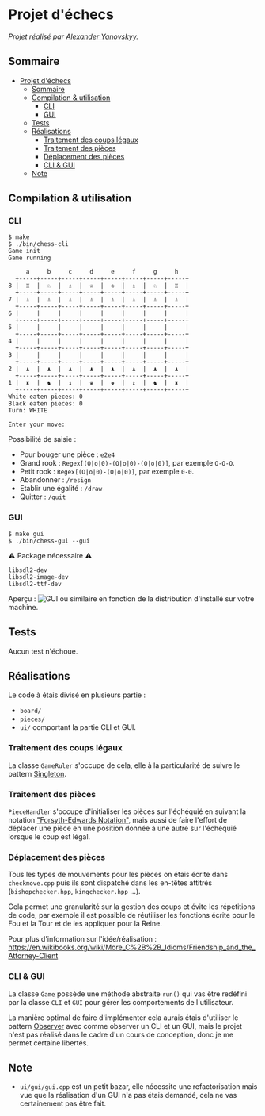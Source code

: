 # Projet d'échecs 
*Projet réalisé par [Alexander Yanovskyy](https://yanovskyy.com).* 

## Sommaire
- [Projet d'échecs](#projet-déchecs)
  - [Sommaire](#sommaire)
  - [Compilation \& utilisation](#compilation--utilisation)
    - [CLI](#cli)
    - [GUI](#gui)
  - [Tests](#tests)
  - [Réalisations](#réalisations)
    - [Traitement des coups légaux](#traitement-des-coups-légaux)
    - [Traitement des pièces](#traitement-des-pièces)
    - [Déplacement des pièces](#déplacement-des-pièces)
    - [CLI \& GUI](#cli--gui)
  - [Note](#note)

## Compilation & utilisation
### CLI
```
$ make
$ ./bin/chess-cli
Game init
Game running

     a     b     c     d     e     f     g     h    
  +-----+-----+-----+-----+-----+-----+-----+-----+
8 |  ♖  |  ♘  |  ♗  |  ♕  |  ♔  |  ♗  |  ♘  |  ♖  |
  +-----+-----+-----+-----+-----+-----+-----+-----+
7 |  ♙  |  ♙  |  ♙  |  ♙  |  ♙  |  ♙  |  ♙  |  ♙  |
  +-----+-----+-----+-----+-----+-----+-----+-----+
6 |     |     |     |     |     |     |     |     |
  +-----+-----+-----+-----+-----+-----+-----+-----+
5 |     |     |     |     |     |     |     |     |
  +-----+-----+-----+-----+-----+-----+-----+-----+
4 |     |     |     |     |     |     |     |     |
  +-----+-----+-----+-----+-----+-----+-----+-----+
3 |     |     |     |     |     |     |     |     |
  +-----+-----+-----+-----+-----+-----+-----+-----+
2 |  ♟  |  ♟  |  ♟  |  ♟  |  ♟  |  ♟  |  ♟  |  ♟  |
  +-----+-----+-----+-----+-----+-----+-----+-----+
1 |  ♜  |  ♞  |  ♝  |  ♛  |  ♚  |  ♝  |  ♞  |  ♜  |
  +-----+-----+-----+-----+-----+-----+-----+-----+
White eaten pieces: 0
Black eaten pieces: 0
Turn: WHITE

Enter your move: 
```
Possibilité de saisie : 
- Pour bouger une pièce : ``e2e4``
- Grand rook : ``Regex[(O|o|0)-(O|o|0)-(O|o|0)]``, par exemple ``O-O-O``.
- Petit rook : ``Regex[(O|o|0)-(O|o|0)]``, par exemple ``0-0``.
- Abandonner : ``/resign``
-  Etablir une égalité : ``/draw``
- Quitter : ``/quit``

### GUI
```
$ make gui
$ ./bin/chess-gui --gui
```

⚠️ Package nécessaire ⚠️ 
```
libsdl2-dev
libsdl2-image-dev
libsdl2-ttf-dev
```

Aperçu : 
![GUI](https://i.imgur.com/RW7rHsh.png)
 ou similaire en fonction de la distribution d'installé sur votre machine.



## Tests
Aucun test n'échoue.

## Réalisations
Le code à étais divisé en plusieurs partie :
- ``board/``
- ``pieces/`` 
- ``ui/``  comportant la partie CLI et GUI.

### Traitement des coups légaux
La  classe ``GameRuler`` s'occupe de cela, elle à la particularité de suivre le pattern [Singleton](https://refactoring.guru/design-patterns/singleton).

### Traitement des pièces
``PieceHandler`` s'occupe d'initialiser les pièces sur l'échéquié en suivant la notation ["Forsyth-Edwards Notation"](https://en.wikipedia.org/wiki/Forsyth%E2%80%93Edwards_Notation),  mais aussi de faire l'effort de déplacer une pièce en une position donnée à une autre sur l'échéquié lorsque le coup est légal.

### Déplacement des pièces
Tous les types de mouvements pour les pièces on étais écrite dans ``checkmove.cpp`` puis ils sont dispatché dans les en-têtes attitrés (``bishopchecker.hpp``, ``kingchecker.hpp`` ...). 

Cela permet une granularité sur la gestion des coups et évite les répetitions de code, par exemple il est possible de réutiliser les fonctions écrite pour le Fou et la Tour et de les appliquer pour la Reine. 

Pour plus d'information sur l'idée/réalisation : https://en.wikibooks.org/wiki/More_C%2B%2B_Idioms/Friendship_and_the_Attorney-Client

### CLI & GUI
La classe ``Game`` possède une méthode abstraite ``run()`` qui vas être redéfini par la classe ``CLI`` et ``GUI`` pour gérer les comportements de l'utilisateur. 

La manière optimal de faire d'implémenter cela aurais étais d'utiliser le pattern [Observer](https://refactoring.guru/design-patterns/observer) avec comme observer un CLI et un GUI, mais le projet n'est pas réalisé dans le cadre d'un cours de conception, donc je me permet certaine libertés.

## Note
- ``ui/gui/gui.cpp`` est un petit bazar, elle nécessite une refactorisation mais vue que la réalisation d'un GUI n'a pas étais demandé, cela ne vas certainement pas être fait.


